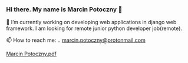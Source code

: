 ### Hi there. My name is Marcin Potoczny 👋

🌱 I’m currently working on developing web applications in django web framework. I am looking for remote junior python developer job(remote).

📫 How to reach me: ..
marcin.potoczny@protonmail.com

<!--
**marpot/marpot** is a ✨ _special_ ✨ repository because its `README.md` (this file) appears on your GitHub profile.

Here are some ideas to get you started:

- 🔭 I’m currently working on ...
- 🌱 I’m currently learning ...
- 👯 I’m looking to collaborate on ...
- 🤔 I’m looking for help with ...
- 💬 Ask me about ...
- 📫 How to reach me: ...
- 😄 Pronouns: ...
- ⚡ Fun fact: ...
-->
[Marcin Potoczny.pdf](https://github.com/marpot/marpot/files/13373620/Marcin.Potoczny.pdf)

